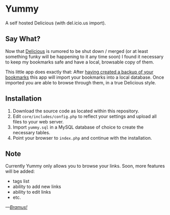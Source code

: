 # Yummy

A self hosted Delicious (with del.icio.us import).


## Say What?

Now that [Delicious](http://del.icio.us/) is rumored to be shut down / merged (or at least something funky will be happening to it any time soon) I found it necessary to keep my bookmarks safe and have a local, browsable copy of them.

This little app does exactly that: After [having created a backup of your bookmarks](https://secure.delicious.com/settings/bookmarks/export) this app will import your bookmarks into a local database.
Once imported you are able to browse through them, in a true Delicious style.


## Installation

1) Download the source code as located within this repository.
2) Edit `core/includes/config.php` to reflect your settings and upload all files to your web server.
3) Import `yummy.sql` in a MySQL database of choice to create the necessary tables.
4) Point your browser to `index.php` and continue with the installation.


## Note

Currently Yummy only allows you to browse your links. Soon, more features will be added:
- tags list
- ability to add new links
- ability to edit links
- etc.


_—[Bramus!](http://www.bram.us/)_